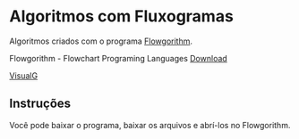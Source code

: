 # Algoritmos com Fluxogramas

Algoritmos criados com o programa [Flowgorithm](http://flowgorithm.org/).

Flowgorithm - Flowchart Programing Languages [Download](http://flowgorithm.org/download/index.html)

[VisualG](http://visualg3.com.br/)

## Instruções

Você pode baixar o programa, baixar os arquivos e abrí-los no Flowgorithm.
